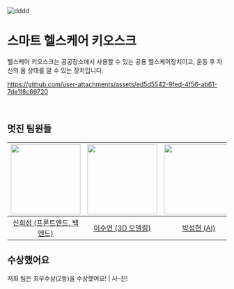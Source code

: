 ![dddd](https://github.com/user-attachments/assets/36c770db-20ed-4470-a529-4701855422e0)
# 스마트 헬스케어 키오스크
헬스케어 키오스크는 공공장소에서 사용할 수 있는 공용 헬스케어장치이고, 운동 후 자신의 몸 상태를 알 수 있는 장치입니다.

https://github.com/user-attachments/assets/ed5d5542-9fed-4f56-ab61-7de1f8c66720


<br>

## 멋진 팀원들
|<img src="https://avatars.githubusercontent.com/u/128358820?v=4" width="160">|<img src="https://avatars.githubusercontent.com/u/128461203?v=4" width="160">|<img src="https://avatars.githubusercontent.com/u/128461225?v=4" width="160">|<img src="https://avatars.githubusercontent.com/u/128461595?v=4" width="160">|
|:-:|:-:|:-:|:-:|
|[신희성 (프론트엔드, 백엔드)](https://github.com/huise0ng)|[이수연 (3D 모델링)](https://github.com/suye0n6)|[박성현 (AI)](https://github.com/sunghyeoneeee)|[최성욱 (하드웨어, DB)](https://github.com/seonguk070118)|

## 수상했어요
저희 팀은 최우수상(2등)을 수상했어요!
| 사-진!
